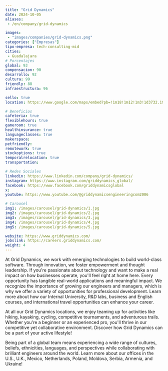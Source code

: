 ```yaml
---
title: "Grid Dynamics"
date: 2024-10-05
aliases:
 - /en/company/grid-dynamics

images:
 - "images/companies/grid-dynamics.png"
categories: ["Empresas"]
tipo-empresa: tech-consulting-mid
cities: 
 - Guadalajara
# Porcentajes  
global: 93
compensacion: 90
desarrollo: 92
cultura: 99
friendly: 88
infraestructura: 96

sello: true
location: https://www.google.com/maps/embed?pb=!1m18!1m12!1m3!1d3732.193343339788!2d-103.3763973!3d20.702372000000004!2m3!1f0!2f0!3f0!3m2!1i1024!2i768!4f13.1!3m3!1m2!1s0x8428ae7205193a47%3A0xd5f611d4e3ca4c23!2sGrid%20Dynamics%20Mexico!5e0!3m2!1sen!2smx!4v1738032964248!5m2!1sen!2smx

# Beneficios
cafeteria: true
flexiblehours: true
gameroom: true
healthinsurance: true
languageclasses: true
makerspace: 
petfriendly: 
remotework: true
stockoptions: true
temporalrelocation: true
transportation: 

# Redes Sociales
linkedin: https://www.linkedin.com/company/grid-dynamics/
instagram: https://www.instagram.com/griddynamics_global/
facebook: https://www.facebook.com/griddynamicsglobal
x:
youtube: https://www.youtube.com/@griddynamicsengineeringcom2006

# Carousel
img1: /images/carousel/grid-dynamics/1.jpg 
img2: /images/carousel/grid-dynamics/2.jpg
img3: /images/carousel/grid-dynamics/3.jpg
img4: /images/carousel/grid-dynamics/4.jpg
img5: /images/carousel/grid-dynamics/5.jpg

website: https://www.griddynamics.com/
jobslink: https://careers.griddynamics.com/
weight: 4
---
```


At Grid Dynamics, we work with emerging technologies to build world-class software. Through innovation, we foster empowerment and thought leadership. If you're passionate about technology and want to make a real impact on how businesses operate, you'll feel right at home here. Every opportunity has tangible real-world applications and meaningful impact.
We recognize the importance of growing our engineers and managers, which is why we offer a variety of opportunities for professional development. Learn more about how our Internal University, R&D labs, business and English courses, and international travel opportunities can enhance your career.

At all our Grid Dynamics locations, we enjoy teaming up for activities like hiking, kayaking, cycling, competitive tournaments, and adventurous trails. Whether you're a beginner or an experienced pro, you'll thrive in our competitive yet collaborative environment. Discover how Grid Dynamics can be a part of your active lifestyle!


Being part of a global team means experiencing a wide range of cultures, beliefs, ethnicities, languages, and perspectives while collaborating with brilliant engineers around the world. Learn more about our offices in the U.S., U.K., Mexico, Netherlands, Poland, Moldova, Serbia, Armenia, and Ukraine!